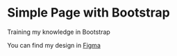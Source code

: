 <h1>Simple Page with Bootstrap</h1>

<p>Training my knowledge in Bootstrap</p>

<p>You can find my design in <a href="https://www.figma.com/design/RyShd6HF5Tviznt8SZzvIu/Sweet-Cake?node-id=0-1&t=RwyGQLdFFdzoxaBM-1">Figma</a> 

<a href="/img/pageFullMySkin.png"></a>
